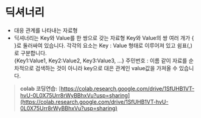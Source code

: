# 딕셔너리  
* 대응 관계를 나타내는 자료형
* 딕셔너리는 Key와 Value를 한 쌍으로 갖는 자료형
Key와 Value의 쌍 여러 개가 { }로 둘러싸여 있습니다. 각각의 요소는 Key : Value 형태로 이루어져 있고 쉼표(,)로 구분합니다.  
{Key1:Value1, Key2:Value2, Key3:Value3, ...}
주민번호 : 이름 같이 자료를 순차적으로 검색하는 것이 아니라 key으로 대은 관계인 value값을 가져올 수 있습니다.


> **colab 코딩연습:** [https://colab.research.google.com/drive/1SfUHB1VT-hvU-0L0X75Urr8rWyBBhxVu?usp=sharing](https://colab.research.google.com/drive/1SfUHB1VT-hvU-0L0X75Urr8rWyBBhxVu?usp=sharing) 

